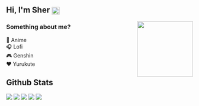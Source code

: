 ## Hi, I'm Sher <a href="#"><img src="https://i.imgur.com/LATSmAA.png" style="width: 1em;transform: translateY(25%);"/></a>

<a href="#"><img src="https://i.imgur.com/M4f4lv0.gif" align="right" width="150" /></a>

### Something about me?
:eyes: Anime  
:headphones: Lofi  
:video_game: Genshin  
:hearts: Yurukute

## Github Stats
<a href="#"><img src="https://github-profile-summary-cards.vercel.app/api/cards/profile-details?username=Sherly1001&theme=github_dark" /></a>
<a href="#"><img src="https://github-profile-summary-cards.vercel.app/api/cards/repos-per-language?username=Sherly1001&theme=github_dark" /></a>
<a href="#"><img src="https://github-profile-summary-cards.vercel.app/api/cards/most-commit-language?username=Sherly1001&theme=github_dark" /></a>
<a href="#"><img src="https://github-profile-summary-cards.vercel.app/api/cards/stats?username=Sherly1001&theme=github_dark" /></a>
<a href="#"><img src="https://github-profile-summary-cards.vercel.app/api/cards/productive-time?username=Sherly1001&theme=github_dark" /></a>
